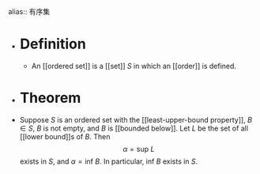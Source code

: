 alias:: 有序集

- # Definition
	- An [[ordered set]] is a [[set]] $S$ in which an [[order]] is defined.
- # Theorem
- Suppose $S$ is an ordered set with the [[least-upper-bound property]], $B\in S$, $B$ is not empty, and $B$ is [[bounded below]]. Let $L$ be the set of all [[lower
  bound]]s of $B$. Then
  $$\alpha= \mathrm{sup}\ L$$
  exists in $S$, and $\alpha = \mathrm{inf}\ B$.
  In particular, $\mathrm{inf}\ B$ exists in $S$.